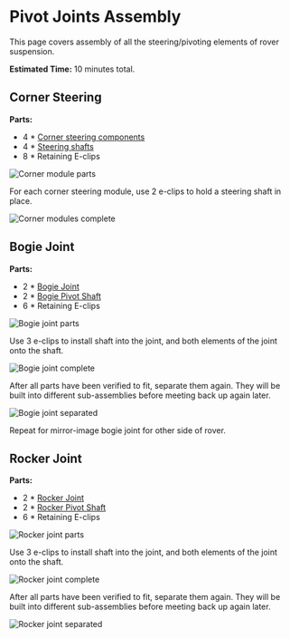 # Pivot Joints Assembly

This page covers assembly of all the steering/pivoting elements of rover suspension.

**Estimated Time:** 10 minutes total.

## Corner Steering

**Parts:**
* 4 * [Corner steering components](Print%20Corner%20Steering%20Joints.md)
* 4 * [Steering shafts](Shaft8mm.md)
* 8 * Retaining E-clips

![Corner module parts](images/Corners01-Parts.jpg)

For each corner steering module, use 2 e-clips to hold a steering shaft in place.

![Corner modules complete](images/Corners02-Complete.jpg)

## Bogie Joint

**Parts:**
* 2 * [Bogie Joint](Print%20Suspension%20Bogie%20Joints.md)
* 2 * [Bogie Pivot Shaft](Shaft8mm.md)
* 6 * Retaining E-clips

![Bogie joint parts](images/BogieJoint01-Parts.jpg)

Use 3 e-clips to install shaft into the joint, and both elements of the joint onto the shaft.

![Bogie joint complete](images/BogieJoint03-Complete.jpg)

After all parts have been verified to fit, separate them again. They will be built into
different sub-assemblies before meeting back up again later.

![Bogie joint separated](images/BogieJoint02-Shaft.jpg)

Repeat for mirror-image bogie joint for other side of rover.

## Rocker Joint

**Parts:**
* 2 * [Rocker Joint](Print%20Suspension%20Rocker%20Joints.md)
* 2 * [Rocker Pivot Shaft](Shaft8mm.md)
* 6 * Retaining E-clips

![Rocker joint parts](images/RockerJoint01-Parts.jpg)

Use 3 e-clips to install shaft into the joint, and both elements of the joint onto the shaft.

![Rocker joint complete](images/RockerJoint03-Complete.jpg)

After all parts have been verified to fit, separate them again. They will be built into
different sub-assemblies before meeting back up again later.

![Rocker joint separated](images/RockerJoint02-Shaft.jpg)
